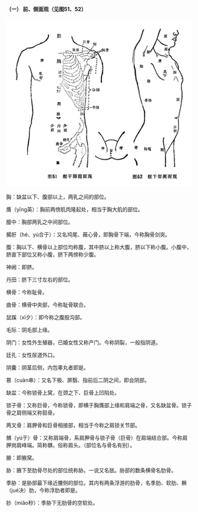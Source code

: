 #### （一）  前、侧面观（见图51、52）

![](./img/附形体图51、52.jpg)

胸：缺盆以下、腹部以上，两乳之间的部位。

膺（yīng英）：胸前两傍肌肉隆起处，相当于胸大肌的部位。

膻中：胸部两乳之中间部位。

𩩲骬（hé、yú合于）：又名鸠尾、蔽心骨，即胸骨下端，今称胸骨剑突。

腹：胸以下、横骨以上部位均称腹，其中脐以上称大腹，脐以下称小腹。小腹中，脐直下部位又称小腹，脐下两傍称少腹。

神阙：即脐。

丹田：脐下三寸左右的部位。

横骨：今称耻骨。

曲骨：横骨中央部，今称耻骨联合。

鼠蹊（xī夕）：即今称之腹股沟部。

毛际：阴毛部上缘。

阴门：女性外生殖器，已婚女性又称产门。今称阴裂，一般指阴道。

廷孔：女性尿道外口。

阴囊：阴茎后侧，内包睾丸者即是。

篡（cuàn串）：又名下极、屏翳、指前后二阴之间，即会阴部。

缺盆：今称锁骨上窝，在颈之下、巨骨上凹陷处。

锁子骨：又称巨骨，今称锁骨，即横于胸膺部上缘和肩端之骨，又名缺盆骨。锁子骨之肩侧端又称䯏骨。

两叉骨：肩胛骨和巨骨相接部，相当于今称之肩锁关节部。

髃（yú于）骨：又称肩端骨，系肩胛骨与锁子骨（巨骨）在肩端结合部。今称肩胛岗肩峰端。简称髃，俗称肩头。（部位名与骨名有别）。

腋：即腋窝。

胁：腋下至肋骨尽处的部位统称胁。一说又名胠。胁部的数条横骨名肋骨。

季胁：是胁部最下缘近腰侧的部位。其内有两条浮游的肋骨，名季肋、软肋、橛（jué决）肋，今称浮肋者即是。

䏚（miǎo秒）：季胁下无肋骨的空软处。
